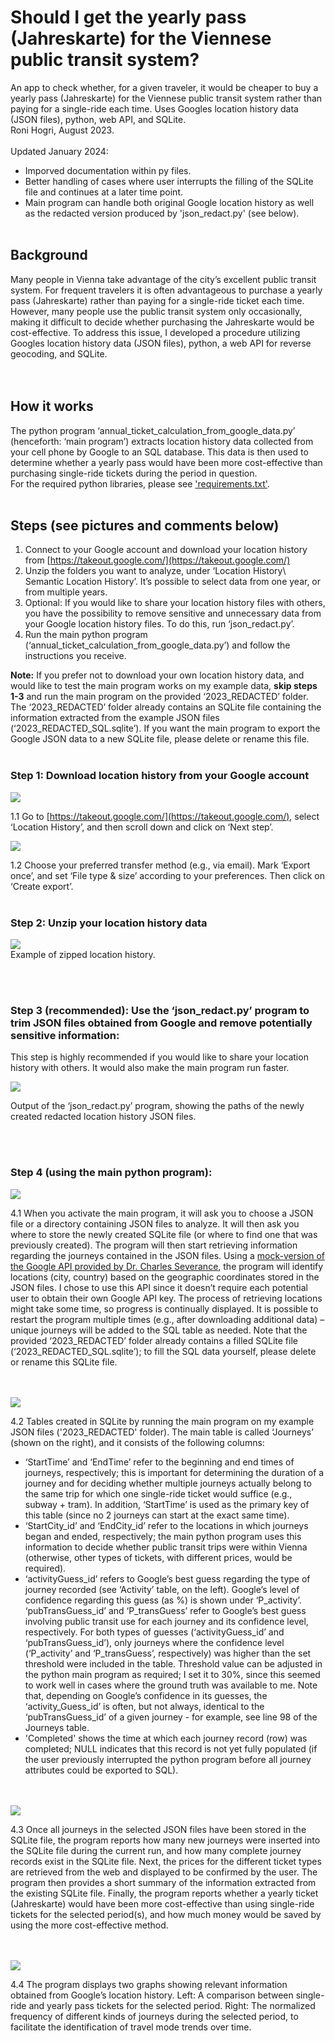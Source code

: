 # Should I get the yearly pass (Jahreskarte) for the Viennese public transit system? 
An app to check whether, for a given traveler, it would be cheaper to buy a yearly pass (Jahreskarte) for the Viennese public transit system rather than paying for a single-ride each time. Uses Googles location history data (JSON files), python, web API, and SQLite.  
Roni Hogri, August 2023. 
<br><br>
Updated January 2024:
- Imporved documentation within py files.
- Better handling of cases where user interrupts the filling of the SQLite file and continues at a later time point.
- Main program can handle both original Google location history as well as the redacted version produced by 'json_redact.py' (see below).
<br><br>

## Background
Many people in Vienna take advantage of the city’s excellent public transit system. For frequent travelers it is often advantageous to purchase a yearly pass (Jahreskarte) rather than paying for a single-ride ticket each time. However, many people use the public transit system only occasionally, making it difficult to decide whether purchasing the Jahreskarte would be cost-effective. To address this issue, I developed a procedure utilizing Googles location history data (JSON files), python, a web API for reverse geocoding, and SQLite.   
<br><br>
## How it works
The python program ‘annual_ticket_calculation_from_google_data.py’ (henceforth: ‘main program’) extracts location history data collected from your cell phone by Google to an SQL database. This data is then used to determine whether a yearly pass would have been more cost-effective than purchasing single-ride tickets during the period in question.   
For the required python libraries, please see ['requirements.txt'](https://github.com/ronihogri/Should-I-get-a-yearly-ticket-for-the-public-transit-system-in-Vienna-python-JSON-SQL-API/blob/main/requirements.txt).
<br><br>
## Steps (see pictures and comments below)
1.	Connect to your Google account and download your location history from [https://takeout.google.com/](https://takeout.google.com/)
2.	Unzip the folders you want to analyze, under ‘Location History\ Semantic Location History’. It’s possible to select data from one year, or from multiple years. 
3.	Optional: If you would like to share your location history files with others, you have the possibility to remove sensitive and unnecessary data from your Google location history files. To do this, run ‘json_redact.py’. 
4.	Run the main python program (‘annual_ticket_calculation_from_google_data.py’) and follow the instructions you receive.
    
**Note:** If you prefer not to download your own location history data, and would like to test the main program works on my example data, **skip steps 1-3** and run the main program on the provided ‘2023_REDACTED’ folder. The ‘2023_REDACTED’ folder already contains an SQLite file containing the information extracted from the example JSON files (‘2023_REDACTED_SQL.sqlite’). If you want the main program to export the Google JSON data to a new SQLite file, please delete or rename this file.
<br><br>
### Step 1: Download location history from your Google account

  ![](https://github.com/ronihogri/Should-I-get-a-yearly-ticket-for-the-public-transit-system-in-Vienna-python-JSON-SQL-API/blob/main/images/download%20location%20history.png) 
  
  1.1 Go to [https://takeout.google.com/](https://takeout.google.com/), select ‘Location History’, and then scroll down and click on ‘Next step’. 
    

  ![](https://github.com/ronihogri/Should-I-get-a-yearly-ticket-for-the-public-transit-system-in-Vienna-python-JSON-SQL-API/blob/main/images/download%20location%20history2.png) 
  
  1.2 Choose your preferred transfer method (e.g., via email). Mark ‘Export once’, and set ‘File type & size’ according to your preferences. Then click on ‘Create export’.
<br><br>
### Step 2: Unzip your location history data

  ![](https://github.com/ronihogri/Should-I-get-a-yearly-ticket-for-the-public-transit-system-in-Vienna-python-JSON-SQL-API/blob/main/images/unzip.png)  
  Example of zipped location history.

<br><br>
### Step 3 (recommended): Use the ‘json_redact.py’ program to trim JSON files obtained from Google and remove potentially sensitive information:
This step is highly recommended if you would like to share your location history with others. It would also make the main program run faster.
  
  ![](https://github.com/ronihogri/Should-I-get-a-yearly-ticket-for-the-public-transit-system-in-Vienna-python-JSON-SQL-API/blob/main/images/json_redact.png) 
  
  Output of the ‘json_redact.py’ program, showing the paths of the newly created redacted location history JSON files.

<br><br>
### Step 4 (using the main python program):

  ![](https://github.com/ronihogri/Should-I-get-a-yearly-ticket-for-the-public-transit-system-in-Vienna-python-JSON-SQL-API/blob/main/images/cmd_retrieving.png) 

  4.1 When you activate the main program, it will ask you to choose a JSON file or a directory containing JSON files to analyze. It will then ask you where to store the newly created SQLite file (or where to find one that was previously created). The program will then start retrieving information regarding the journeys contained in the JSON files. Using a [mock-version of the Google API provided by Dr. Charles Severance](http://py4e-data.dr-chuck.net/json?), the program will identify locations (city, country) based on the geographic coordinates stored in the JSON files. I chose to use this API since it doesn’t require each potential user to obtain their own Google API key. The process of retrieving locations might take some time, so progress is continually displayed. It is possible to restart the program multiple times (e.g., after downloading additional data) – unique journeys will be added to the SQL table as needed. Note that the provided ‘2023_REDACTED’ folder already contains a filled SQLite file (‘2023_REDACTED_SQL.sqlite’); to fill the SQL data yourself, please delete or rename this SQLite file.

<br><br>
  ![](https://github.com/ronihogri/Should-I-get-a-yearly-ticket-for-the-public-transit-system-in-Vienna-python-JSON-SQL-API/blob/main/images/sql_tables.png) 

  4.2 Tables created in SQLite by running the main program on my example JSON files ('2023_REDACTED' folder). The main table is called ‘Journeys’ (shown on the right), and it consists of the following columns: 
- ‘StartTime’ and ‘EndTime’ refer to the beginning and end times of journeys, respectively; this is important for determining the duration of a journey and for deciding whether multiple journeys actually belong to the same trip for which one single-ride ticket would suffice (e.g., subway + tram). In addition, ‘StartTime’ is used as the primary key of this table (since no 2 journeys can start at the exact same time).
- ‘StartCity_id’ and ‘EndCity_id’ refer to the locations in which journeys began and ended, respectively; the main python program uses this information to decide whether public transit trips were within Vienna (otherwise, other types of tickets, with different prices, would be required).
- ‘activityGuess_id’ refers to Google’s best guess regarding the type of journey recorded (see ‘Activity’ table, on the left). Google’s level of confidence regarding this guess (as %) is shown under ‘P_activity’. ‘pubTransGuess_id’ and ‘P_transGuess’ refer to Google’s best guess involving public transit use for each journey and its confidence level, respectively. For both types of guesses (‘activityGuess_id’ and ‘pubTransGuess_id’), only journeys where the confidence level (‘P_activity’ and ‘P_transGuess’, respectively) was higher than the set threshold were included in the table. Threshold value can be adjusted in the python main program as required; I set it to 30%, since this seemed to work well in cases where the ground truth was available to me. Note that, depending on Google’s confidence in its guesses, the ‘activity_Guess_id’ is often, but not always, identical to the ‘pubTransGuess_id’ of a given journey - for example, see line 98 of the Journeys table. 
- 'Completed' shows the time at which each journey record (row) was completed; NULL indicates that this record is not yet fully populated (if the user previously interrupted the python program before all journey attributes could be exported to SQL). 

<br><br>
  ![](https://github.com/ronihogri/Should-I-get-a-yearly-ticket-for-the-public-transit-system-in-Vienna-python-JSON-SQL-API/blob/main/images/cmd_summary.png) 
  
  4.3 Once all journeys in the selected JSON files have been stored in the SQLite file, the program reports how many new journeys were inserted into the SQLite file during the current run, and how many complete journey records exist in the SQLite file. Next, the prices for the different ticket types are retrieved from the web and displayed to be confirmed by the user. The program then provides a short summary of the information extracted from the existing SQLite file. Finally, the program reports whether a yearly ticket (Jahreskarte) would have been more cost-effective than using single-ride tickets for the selected period(s), and how much money would be saved by using the more cost-effective method. 

<br><br>
  ![](https://github.com/ronihogri/Should-I-get-a-yearly-ticket-for-the-public-transit-system-in-Vienna-python-JSON-SQL-API/blob/main/images/plots.png) 
  
  4.4 The program displays two graphs showing relevant information obtained from Google’s location history. Left: A comparison between single-ride and yearly pass tickets for the selected period. Right: The normalized frequency of different kinds of journeys during the selected period, to facilitate the identification of travel mode trends over time. 
